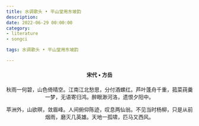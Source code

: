 ```yaml
---
title: 水调歌头 • 平山堂用东坡韵
description:
date: 2022-06-29 00:00:00
category:
- literature
- songci

tags: 水调歌头 • 平山堂用东坡韵

---
```


<div id="poem-author">
    宋代 • 方岳
</div>
<div id="poem-body">
<p class="poem-paragraph">秋雨一何碧，山色倚晴空。江南江北愁思，分付酒螺红。芦叶蓬舟千重，菰菜莼羹一梦，无语寄归鸿。醉眼渺河洛，遗恨夕阳中。</p>
<p class="poem-paragraph">苹洲外，山欲暝，敛眉峰。人间俯仰陈迹，叹息两仙翁。不见当时杨柳，只是从前烟雨，磨灭几英雄。天地一孤啸，匹马又西风。</p>

</div>

<style>

#poem-author {
    width: 100%;
    text-align: center;
    margin: 20px 0;
    font-weight: bold;
}
#poem-body {
    width: 100%;
    text-align: center;
}
.poem-paragraph {
    font-family: "仿宋"
}

</style>